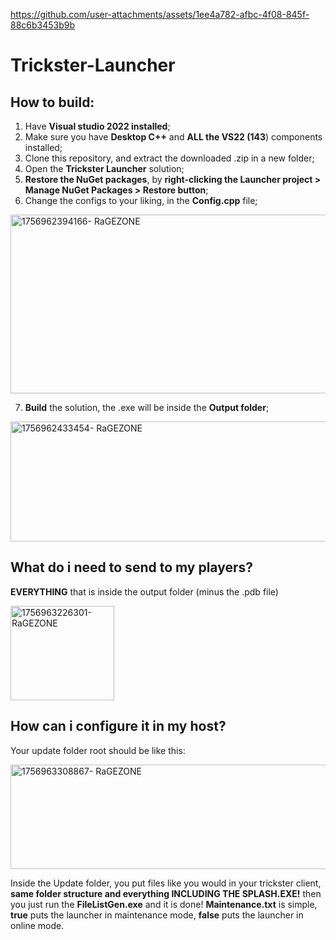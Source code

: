 https://github.com/user-attachments/assets/1ee4a782-afbc-4f08-845f-88c6b3453b9b


# Trickster-Launcher
## How to build:​
1. Have **Visual studio 2022 installed**;​
2. Make sure you have **Desktop C++** and **ALL the VS22 (143**) components installed;​
3. Clone this repository, and extract the downloaded .zip in a new folder;​
4. Open the **Trickster Launcher** solution;
5. **Restore the NuGet packages**, by **right-clicking the Launcher project > Manage NuGet Packages > Restore button**;
6. Change the configs to your liking, in the **Config.cpp** file;
<img width="1183" height="286" alt="1756962394166- RaGEZONE" src="https://github.com/user-attachments/assets/e936f4fb-df9f-4382-99b2-215208929bbe" />

7. **Build** the solution, the .exe will be inside the **Output folder**;
<img width="720" height="192" alt="1756962433454- RaGEZONE" src="https://github.com/user-attachments/assets/4fedc2a6-a4f4-4cfa-92b2-6e54a335fe89" />

## What do i need to send to my players?
**EVERYTHING** that is inside the output folder (minus the .pdb file)

<img width="166" height="151" alt="1756963226301- RaGEZONE" src="https://github.com/user-attachments/assets/64a907b1-fe18-4cd4-a944-88d4af99b0fa" />

## How can i configure it in my host?
Your update folder root should be like this:

<img width="762" height="167" alt="1756963308867- RaGEZONE" src="https://i.imgur.com/Hp0OfO6.png" />

Inside the Update folder, you put files like you would in your trickster client, **same folder structure and everything INCLUDING THE SPLASH.EXE!**
then you just run the **FileListGen.exe** and it is done!
**Maintenance.txt** is simple, **true** puts the launcher in maintenance mode, **false** puts the launcher in online mode.
